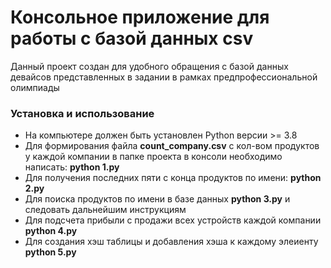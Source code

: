 # Консольное приложение для работы с базой данных csv

Данный проект создан для удобного обращения с базой данных девайсов представленных в задании в рамках предпрофессиональной олимпиады

### Установка и использование

* На компьютере должен быть установлен Python версии >= 3.8
* Для формирования файла **count_company.csv** с кол-вом продуктов у каждой компании в папке проекта в консоли необходимо написать: **python 1.py**
* Для получения последних пяти с конца продуктов по имени: **python 2.py**
* Для поиска продуктов по имени в базе данных **python 3.py** и следовать дальнейшим инструкциям
* Для подсчета прибыли с продажи всех устройств каждой компании **python 4.py**
* Для создания хэш таблицы и добавления хэша к каждому элеиенту **python 5.py**
